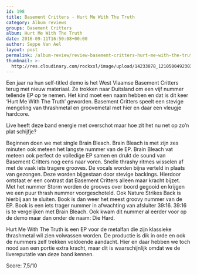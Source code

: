 ```yaml
---
id: 198
title: Basement Critters - Hurt Me With The Truth
category: Album reviews
groups: Basement Critters
album: Hurt Me With The Truth
date: 2016-09-11T16:50:08+00:00
author: Seppe Van Ael
layout: post
permalink: /album-review/review-basement-critters-hurt-me-with-the-truth/
thumbnail: >-
  http://res.cloudinary.com/rockxxl/image/upload/14233078_1210500492303467_6641423123512748742_n.jpg
---
```

Een jaar na hun self-titled demo is het West Vlaamse Basement Critters terug met nieuw materiaal. Ze trokken naar Duitsland om een vijf nummer tellende EP op te nemen. Het kind moet een naam hebben en dat is dit keer ‘Hurt Me With The Truth’ geworden. Basement Critters speelt een stevige mengeling van thrashmetal en groovemetal met hier en daar een vleugje hardcore.
  
Live heeft deze band energie met overschot maar hoe zit het nu net op zo’n plat schijfje?

Beginnen doen we met single Brain Bleach. Brain Bleach is met zijn zes minuten ook meteen het langste nummer van de EP. Brain Bleach vat meteen ook perfect de volledige EP samen en drukt de sound van Basement Critters nog eens naar voren. Snelle thrashy ritmes wisselen af met de vaak iets tragere grooves. De vocals worden bijna verteld in plaats van gezongen. Deze worden bijgestaan door stevige backings. Hierdoor ontstaat er een contrast dat Basement Critters alleen maar kracht bijzet. Met het nummer Storm worden de grooves over boord gegooid en krijgen we een puur thrash nummer voorgeschoteld. Ook Nature Strikes Back is hierbij aan te sluiten. Book is dan weer het meest groovy nummer van de EP. Book is een iets trager nummer in afwachting van afsluiter 39:16. 39:16 is te vergelijken met Brain Bleach. Ook kwam dit nummer al eerder voor op de demo maar dan onder de naam: Die Hard.

Hurt Me With The Truth is een EP voor de metalfan die zijn klassieke thrashmetal wil zien volwassen worden. De productie is dik in orde en ook de nummers zelf trekken voldoende aandacht. Hier en daar hebben we toch nood aan een portie extra kracht, maar dit is waarschijnlijk omdat we de livereputatie van deze band kennen.

Score: 7,5/10